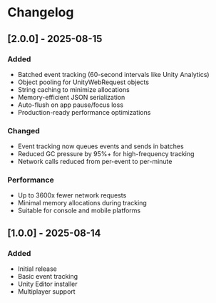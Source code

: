 # Changelog

## [2.0.0] - 2025-08-15

### Added
- Batched event tracking (60-second intervals like Unity Analytics)
- Object pooling for UnityWebRequest objects
- String caching to minimize allocations
- Memory-efficient JSON serialization
- Auto-flush on app pause/focus loss
- Production-ready performance optimizations

### Changed
- Event tracking now queues events and sends in batches
- Reduced GC pressure by 95%+ for high-frequency tracking
- Network calls reduced from per-event to per-minute

### Performance
- Up to 3600x fewer network requests
- Minimal memory allocations during tracking
- Suitable for console and mobile platforms

## [1.0.0] - 2025-08-14

### Added
- Initial release
- Basic event tracking
- Unity Editor installer
- Multiplayer support
